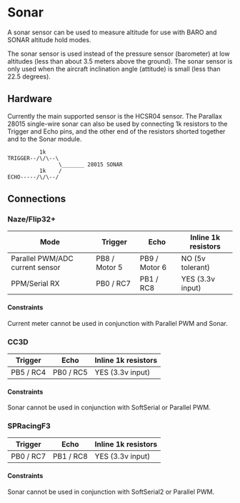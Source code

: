 # Sonar

A sonar sensor can be used to measure altitude for use with BARO and SONAR altitude
hold modes.

The sonar sensor is used instead of the pressure sensor (barometer) at low altitudes (less than about 3.5 meters above the ground).
The sonar sensor is only used when the aircraft inclination angle (attitude) is small (less than 22.5 degrees).

## Hardware

Currently the main supported sensor is the HCSR04 sensor.
The Parallax 28015 single-wire sonar can also be used by connecting 1k resistors to the Trigger and Echo pins, and the other end of the resistors shorted together and to the Sonar module.

```
          1k
TRIGGER--/\/\--\
                \_______ 28015 SONAR
          1k    /
ECHO-----/\/\--/
```

## Connections

### Naze/Flip32+

| Mode                            | Trigger       | Echo          | Inline 1k resistors |
| ------------------------------- | ------------- | ------------- | ------------------- |
| Parallel PWM/ADC current sensor | PB8 / Motor 5 | PB9 / Motor 6 | NO (5v tolerant)    |
| PPM/Serial RX                   | PB0 / RC7     | PB1 / RC8     | YES (3.3v input)    |

#### Constraints

Current meter cannot be used in conjunction with Parallel PWM and Sonar.

### CC3D

| Trigger   | Echo      | Inline 1k resistors |
| --------- | --------- | ------------------- |
| PB5 / RC4 | PB0 / RC5 | YES (3.3v input)    |

#### Constraints

Sonar cannot be used in conjunction with SoftSerial or Parallel PWM.

### SPRacingF3

| Trigger   | Echo      | Inline 1k resistors |
| --------- | --------- | ------------------- |
| PB0 / RC7 | PB1 / RC8 | YES (3.3v input)    |

#### Constraints

Sonar cannot be used in conjunction with SoftSerial2 or Parallel PWM.
